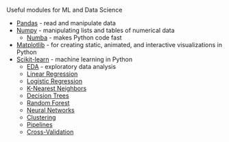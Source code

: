 Useful modules for ML and Data Science

+ [Pandas](pyPandas.md) - read and manipulate data
+ [Numpy](pyNumpy.md) - manipulating lists and tables of numerical data
    + [Numba](pyNumba.md) - makes Python code fast
+ [Matplotlib](pyPlot.md) - for creating static, animated, and interactive visualizations in Python
+ [Scikit-learn](https://scikit-learn.org/stable/) - machine learning in Python
    + [EDA](pyEda.md) - exploratory data analysis
    + [Linear Regression](pylinReg.md)
    + [Logistic Regression](pyLogReg.md)
    + [K-Nearest Neighbors](pyknn.md)
    + [Decision Trees](pyDecTree.md)
    + [Random Forest](pyRandomFor.md)
    + [Neural Networks](pyNN.md)
    + [Clustering](pyClust.md)
    + [Pipelines](pyPipe.md)
    + [Cross-Validation](pyCrossVal.md)